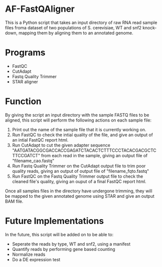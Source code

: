 AF-FastQAligner
=====
This is a Python script that takes an input directory of raw RNA read sample files froma dataset of two populations of S. cerevisiae, WT and snf2 knock-down, mapping them by aligning them to an annotated genome. 

Programs
=====
* FastQC
* CutAdapt
* Fastq Quality Trimmer
* STAR aligner
  
Function 
=====
By giving the script an input directory with the sample FASTQ files to be aligned, this script will perform the following actions on each sample file: 
1. Print out the name of the sample file that it is currently working on. 
2. Run FastQC to check the intial quality of the file, and give an output of an intial FastQC report html. 
3. Run CutAdapt to cut the given adapter sequence "AATGATACGGCGACCACCGAGATCTACACTCTTTCCCTACACGACGCTCTTCCGATCT" from each read in the sample, giving an output file of "filename_cao.fastq" 
4. Run Fastq Quality Trimmer on the CutAdapt output file to trim poor quality reads, giving an output of output file of "filename_fqto.fastq"
5. Run FastQC on the Fastq Quality Trimmer output file to check the cleaned file's quality, giving an ouput of a final FastQC report html.

Once all samples files in the directory have undergone trimming, they will be mapped to the given annotated genome using STAR and give an output BAM file.

Future Implementations
======================
In the future, this script will be added on to be able to:
* Seperate the reads by type, WT and snf2, using a manifest
* Quantify reads by performing gene based counting
* Normalize reads
* Do a DE expression test

 
